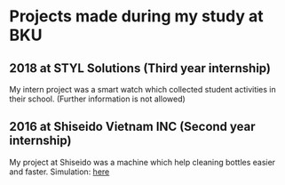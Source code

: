 # Projects made during my study at BKU

## 2018 at STYL Solutions (Third year internship)
My intern project was a smart watch which collected student activities in their school.
(Further information is not allowed)

## 2016 at Shiseido Vietnam INC (Second year internship)
My project at Shiseido was a machine which help cleaning bottles easier and faster.
Simulation: [here](https://www.youtube.com/watch?v=GpkcZLf5RdQ)
